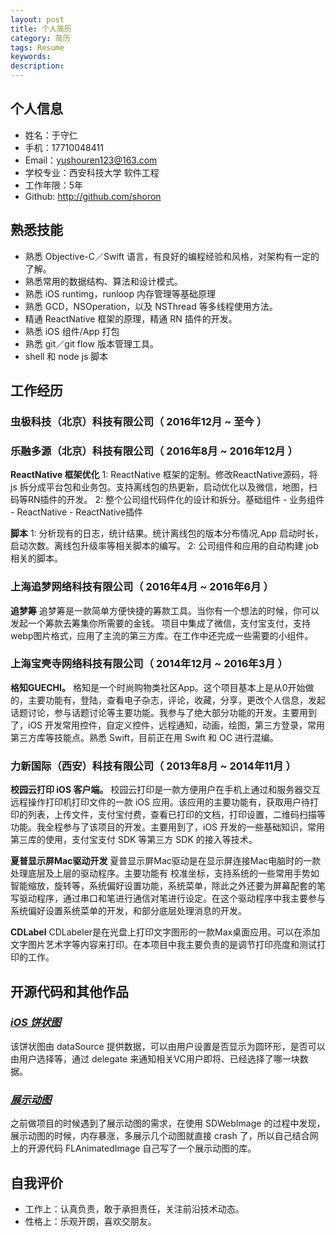 ```yaml
---
layout: post
title: 个人简历
category: 简历
tags: Resume
keywords:
description:
---
```


## 个人信息

- 姓名：于守仁
- 手机：17710048411
- Email：yushouren123@163.com
- 学校专业：西安科技大学 软件工程
- 工作年限：5年
- Github: http://github.com/shoron

## 熟悉技能

- 熟悉 Objective-C／Swift 语言，有良好的编程经验和风格，对架构有一定的了解。
- 熟悉常用的数据结构、算法和设计模式。
- 熟悉 iOS runtimg，runloop 内存管理等基础原理
- 熟悉 GCD，NSOperation，以及 NSThread 等多线程使用方法。
- 精通 ReactNative 框架的原理，精通 RN 插件的开发。
- 熟悉 iOS 组件/App 打包
- 熟悉 git／git flow 版本管理工具。
- shell 和 node js 脚本

## 工作经历

### 虫极科技（北京）科技有限公司（ 2016年12月 ~ 至今 ）
### 乐融多源（北京）科技有限公司（ 2016年8月 ~ 2016年12月 ）

**ReactNative 框架优化** 
1: ReactNative 框架的定制。修改ReactNative源码，将 js 拆分成平台包和业务包。支持离线包的热更新，启动优化以及微信，地图，扫码等RN插件的开发。
2: 整个公司组代码件化的设计和拆分。基础组件 - 业务组件 - ReactNative - ReactNative插件

**脚本** 
1: 分析现有的日志，统计结果。统计离线包的版本分布情况,App 启动时长，启动次数。离线包升级率等相关脚本的编写。
2: 公司组件和应用的自动构建 job 相关的脚本。

### 上海追梦网络科技有限公司（ 2016年4月 ~ 2016年6月 ）

**追梦筹** 追梦筹是一款简单方便快捷的筹款工具。当你有一个想法的时候，你可以发起一个筹款去筹集你所需要的金钱。
项目中集成了微信，支付宝支付，支持webp图片格式，应用了主流的第三方库。在工作中还完成一些需要的小组件。
	
### 上海宝壳寺网络科技有限公司（ 2014年12月 ~ 2016年3月 ）

**格知GUECHI。** 格知是一个时尚购物类社区App。这个项目基本上是从0开始做的，主要功能有，登陆，查看电子杂志，评论，收藏，分享，更改个人信息，发起话题讨论，参与话题讨论等主要功能。我参与了绝大部分功能的开发。主要用到了，iOS 开发常用控件，自定义控件，远程通知，动画，绘图，第三方登录，常用第三方库等技能点。熟悉 Swift，目前正在用 Swift 和 OC 进行混编。

### 力新国际（西安）科技有限公司（ 2013年8月 ~ 2014年11月 ）   

**校园云打印 iOS 客户端。** 校园云打印是一款方便用户在手机上通过和服务器交互远程操作打印机打印文件的一款 iOS 应用。该应用的主要功能有，获取用户待打印的列表，上传文件，支付宝付费，查看已打印的文档，打印设置，二维码扫描等功能。我全程参与了该项目的开发。主要用到了，iOS 开发的一些基础知识，常用第三库的使用，支付宝支付 SDK 等第三方 SDK 的接入等技术。

**夏普显示屏Mac驱动开发** 夏普显示屏Mac驱动是在显示屏连接Mac电脑时的一款处理底层及上层的驱动程序。主要功能有
校准坐标，支持系统的一些常用手势如智能缩放，旋转等，系统偏好设置功能，系统菜单，除此之外还要为屏幕配套的笔写驱动程序，通过串口和笔进行通信对笔进行设定。在这个驱动程序中我主要参与系统偏好设置系统菜单的开发，和部分底层处理消息的开发。

**CDLabel** CDLabeler是在光盘上打印文字图形的一款Max桌面应用。可以在添加文字图片艺术字等内容来打印。在本项目中我主要负责的是调节打印亮度和测试打印的工作。

## 开源代码和其他作品 ###

### [*iOS 饼状图*](https://github.com/shoron/PieChartView)
该饼状图由 dataSource 提供数据，可以由用户设置是否显示为圆环形，是否可以由用户选择等，通过 delegate 来通知相关VC用户即将、已经选择了哪一块数据。

### [*展示动图*](https://github.com/shoron/SRWebImage)
之前做项目的时候遇到了展示动图的需求，在使用 SDWebImage 的过程中发现，展示动图的时候，内存暴涨，多展示几个动图就直接 crash 了，所以自己结合网上的开源代码 FLAnimatedImage 自己写了一个展示动图的库。

## 自我评价

- 工作上：认真负责，敢于承担责任，关注前沿技术动态。
- 性格上：乐观开朗，喜欢交朋友。
